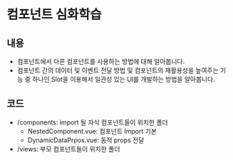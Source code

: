 # 컴포넌트 심화학습
## 내용
- 컴포넌트에서 다른 컴포넌트를 사용하는 방법에 대해 알아봅니다.  
- 컴포넌트 간의 데이터 및 이벤트 전달 방법 및 컴포넌트의 재활용성을 높여주는 기능 중 하나인 Slot을 이용해서 일관성 있는 UI를 개발하는 방법을 알아봅니다.  

## 코드
- /components: import 될 자식 컴포넌트들이 위치한 폴더
    - NestedComponent.vue: 컴포넌트 Import 기본
    - DynamicDataPrpos.vue: 동적 props 전달
- /views: 부모 컴포넌트들이 위치한 폴더

